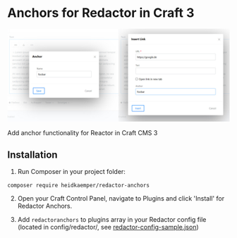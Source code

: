 # Anchors for Redactor in Craft 3

![Image of Craft Redactor Anchors](./preview.jpg)

Add anchor functionality for Reactor in Craft CMS 3


## Installation

1. Run Composer in your project folder:

```
composer require heidkaemper/redactor-anchors
```

2. Open your Craft Control Panel, navigate to Plugins and click 'Install' for Redactor Anchors.

3. Add `redactoranchors` to plugins array in your Redactor config file
(located in config/redactor/, see [redactor-config-sample.json](./redactor-config-sample.json))
